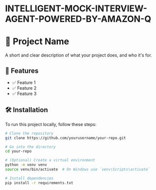 # INTELLIGENT-MOCK-INTERVIEW-AGENT-POWERED-BY-AMAZON-Q
# 🚀 Project Name

A short and clear description of what your project does, and who it's for.

## 🌟 Features

- ✅ Feature 1
- ✅ Feature 2
- ✅ Feature 3

## 🛠️ Installation

To run this project locally, follow these steps:

```bash
# Clone the repository
git clone https://github.com/yourusername/your-repo.git

# Go into the directory
cd your-repo

# (Optional) Create a virtual environment
python -m venv venv
source venv/bin/activate  # On Windows use `venv\Scripts\activate`

# Install dependencies
pip install -r requirements.txt
